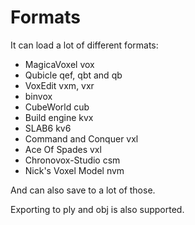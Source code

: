 # Formats

It can load a lot of different formats:

* MagicaVoxel vox
* Qubicle qef, qbt and qb
* VoxEdit vxm, vxr
* binvox
* CubeWorld cub
* Build engine kvx
* SLAB6 kv6
* Command and Conquer vxl
* Ace Of Spades vxl
* Chronovox-Studio csm
* Nick's Voxel Model nvm

And can also save to a lot of those.

Exporting to ply and obj is also supported.
